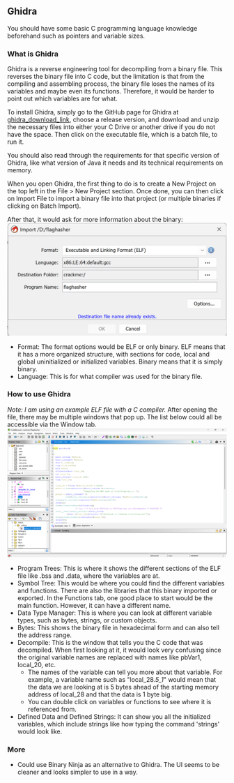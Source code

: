 ## Ghidra 
You should have some basic C programming language knowledge beforehand such as pointers and variable sizes.

### What is Ghidra
Ghidra is a reverse engineering tool for decompiling from a binary file. This reverses the binary file into C code, but the limitation is that from the compiling and assembling process, the binary file loses the names of its variables and maybe even its functions. Therefore, it would be harder to point out which variables are for what.
 
To install Ghidra, simply go to the GitHub page for Ghidra at [ghidra_download_link](https://github.com/NationalSecurityAgency/ghidra/releases), choose a release version, and download and unzip the necessary files into either your C Drive or another drive if you do not have the space. Then click on the executable file, which is a batch file, to run it.  

You should also read through the requirements for that specific version of Ghidra, like what version of Java it needs and its technical requirements on memory.

When you open Ghidra, the first thing to do is to create a New Project on the top left in the File > New Project section. Once done, you can then click on Import File to import a binary file into that project (or multiple binaries if clicking on Batch Import).

After that, it would ask for more information about the binary:
![ghidra_opening_file_screen](/images/ghidra-open.png)
- Format: The format options would be ELF or only binary. ELF means that it has a more organized structure, with sections for code, local and global uninitialized or initialized variables. Binary means that it is simply binary.
- Language: This is for what compiler was used for the binary file.

### How to use Ghidra
_Note: I am using an example ELF file with a C compiler._
After opening the file, there may be multiple windows that pop up. The list below could all be accessible via the Window tab.
![ghidra_windows_file](/images/ghidra-windows.png)
- Program Trees: This is where it shows the different sections of the ELF file like .bss and .data, where the variables are at.
- Symbol Tree: This would be where you could find the different variables and functions. There are also the libraries that this binary imported or exported. In the Functions tab, one good place to start would be the main function. However, it can have a different name.
- Data Type Manager: This is where you can look at different variable types, such as bytes, strings, or custom objects.
- Bytes: This shows the binary file in hexadecimal form and can also tell the address range.
- Decompile: This is the window that tells you the C code that was decompiled. When first looking at it, it would look very confusing since the original variable names are replaced with names like pbVar1, local_20, etc.
  - The names of the variable can tell you more about that variable. For example, a variable name such as "local_28._5_1_" would mean that the data we are looking at is 5 bytes ahead of the starting memory address of local_28 and that the data is 1 byte big. 
  - You can double click on variables or functions to see where it is referenced from.
- Defined Data and Defined Strings: It can show you all the initialized variables, which include strings like how typing the command 'strings' would look like.

### More
- Could use Binary Ninja as an alternative to Ghidra. The UI seems to be cleaner and looks simpler to use in a way. 
  